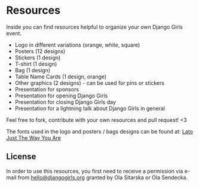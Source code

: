 Resources
=========

Inside you can find resources helpful to organize your own Django Girls event.

- Logo in different variations (orange, white, square)
- Posters (12 designs)
- Stickers (1 design)
- T-shirt (1 design)
- Bag (1 design)
- Table Name Cards (1 design, orange)
- Other graphics (2 designs) - can be used for pins or stickers
- Presentation for sponsors
- Presentation for opening Django Girls
- Presentation for closing Django Girls day
- Presentation for a lightning talk about Django Girls in general

Feel free to fork, contribute with your own resources and pull request! <3

The fonts used in the logo and posters / bags designs can be found at:
[Lato](https://www.google.com/fonts/specimen/Lato)
[Just The Way You Are](http://www.dafont.com/just-the-way-you-are.font)

## License

In order to use this resources, you first need to receive a permission via e-mail from hello@djangogirls.org granted by Ola Sitarska or Ola Sendecka.
